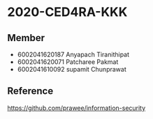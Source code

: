 # 2020-CED4RA-KKK
## Member


- 6002041620187 Anyapach Tiranithipat
- 6002041620071 Patcharee Pakmat
- 6002041610092 supamit Chunprawat
## Reference
https://github.com/prawee/information-security

